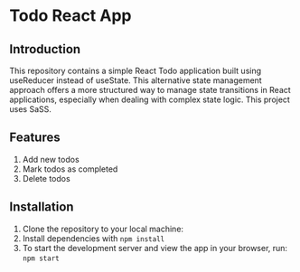 # Todo React App

## Introduction
This repository contains a simple React Todo application built using useReducer instead of useState. This alternative state management approach offers a more structured way to manage state transitions in React applications, especially when dealing with complex state logic. This project uses SaSS.

## Features
1. Add new todos
2. Mark todos as completed
3. Delete todos

## Installation
1. Clone the repository to your local machine:
2. Install dependencies with ```npm install```
3. To start the development server and view the app in your browser, run: ```npm start```


